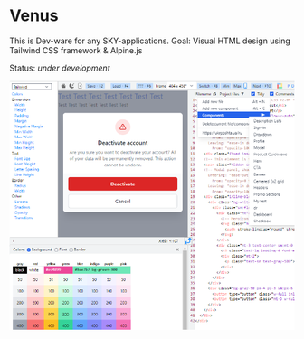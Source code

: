 
# Venus

This is Dev-ware for any SKY-applications. Goal: Visual HTML design using Tailwind CSS framework & Alpine.js

Status: _under development_

![Venus face](https://github.com/energy-coresky/venus/blob/master/assets/venus.png?raw=true)
